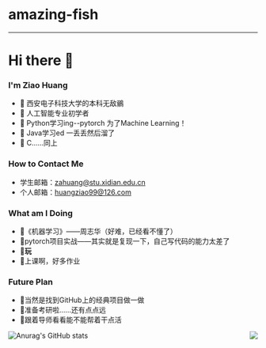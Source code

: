 # amazing-fish
---

# Hi there 👋

### I'm Ziao Huang
- 🌱 西安电子科技大学的本科无敌鶸
- 🌱 人工智能专业初学者
- 🌱 Python学习ing--pytorch 为了Machine Learning！
- 🌱 Java学习ed 一丢丢然后溜了 
- 🌱 C……同上

### How to Contact Me

- 学生邮箱：zahuang@stu.xidian.edu.cn
- 个人邮箱：huangziao99@126.com

### What am I Doing
- 🌱《机器学习》——周志华（好难，已经看不懂了）
- 🌱pytorch项目实战——其实就是复现一下，自己写代码的能力太差了
- 🌱**玩**
- 🌱上课啊，好多作业


### Future Plan
- 🌱当然是找到GitHub上的经典项目做一做
- 🌱准备考研啦……还有点点远
- 🌱跟着导师看看能不能帮着干点活

![Anurag's GitHub stats](https://github-readme-stats.vercel.app/api?username=amazing-fish&show_icons=true&theme=swift)
<img align="right" src="https://github-readme-stats.vercel.app/api/top-langs/?username=amazing-fish&layout=compact">
